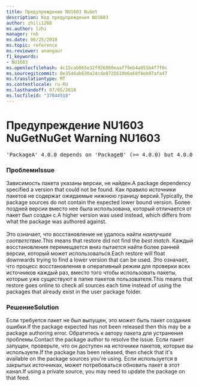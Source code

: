 ```yaml
---
title: Предупреждение NU1603 NuGet
description: Код предупреждения NU1603
author: zhili1208
ms.author: lzhi
manager: rob
ms.date: 06/25/2018
ms.topic: reference
ms.reviewer: anangaur
f1_keywords:
- NU1603
ms.openlocfilehash: 4c15cab065e32f926800eaaf79eb4a055b4f7f0c
ms.sourcegitcommit: 8e3546ab630a24cde8725610b6a68f8eb87afa47
ms.translationtype: MT
ms.contentlocale: ru-RU
ms.lasthandoff: 07/05/2018
ms.locfileid: "37844518"
---
```

# <a name="nuget-warning-nu1603"></a><span data-ttu-id="269a1-103">Предупреждение NU1603 NuGet</span><span class="sxs-lookup"><span data-stu-id="269a1-103">NuGet Warning NU1603</span></span>

<pre>'PackageA' 4.0.0 depends on 'PackageB' (>= 4.0.0) but 4.0.0 was not found. An approximate best match of 5.0.0 was resolved.</pre>

### <a name="issue"></a><span data-ttu-id="269a1-104">Проблеми</span><span class="sxs-lookup"><span data-stu-id="269a1-104">Issue</span></span>

<span data-ttu-id="269a1-105">Зависимость пакета указаны версии, не найден.</span><span class="sxs-lookup"><span data-stu-id="269a1-105">A package dependency specified a version that could not be found.</span></span> <span data-ttu-id="269a1-106">Как правило источники пакетов не содержат ожидаемые нижнюю границу версий.</span><span class="sxs-lookup"><span data-stu-id="269a1-106">Typically, the package sources do not contain the expected lower bound version.</span></span> <span data-ttu-id="269a1-107">Более поздней версии вместо нее была использована, который отличается от пакет был создан с.</span><span class="sxs-lookup"><span data-stu-id="269a1-107">A higher version was used instead, which differs from what the package was authored against.</span></span><br/><br/><span data-ttu-id="269a1-108">Это означает, что восстановление не удалось найти *наилучшее соответствие*.</span><span class="sxs-lookup"><span data-stu-id="269a1-108">This means that restore did not find the *best match*.</span></span> <span data-ttu-id="269a1-109">Каждый восстановления перемещается вниз пытается найти более ранней версии, который может использоваться.</span><span class="sxs-lookup"><span data-stu-id="269a1-109">Each restore will float downwards trying to find a lower version that can be used.</span></span> <span data-ttu-id="269a1-110">Это означает, что процесс восстановления в оперативный режим для проверки всех источников каждый раз, вместо того чтобы использовать пакеты, которые уже существуют в папке пакетов пользователя.</span><span class="sxs-lookup"><span data-stu-id="269a1-110">This means that restore goes online to check all sources each time instead of using the packages that already exist in the user package folder.</span></span>

### <a name="solution"></a><span data-ttu-id="269a1-111">Решение</span><span class="sxs-lookup"><span data-stu-id="269a1-111">Solution</span></span>
<span data-ttu-id="269a1-112">Если требуется пакет не был выпущен, это может быть пакет создания ошибки.</span><span class="sxs-lookup"><span data-stu-id="269a1-112">If the package expected has not been released then this may be a package authoring error.</span></span> <span data-ttu-id="269a1-113">Обратитесь к автору пакета для устранения проблемы.</span><span class="sxs-lookup"><span data-stu-id="269a1-113">Contact the package author to resolve the issue.</span></span> <span data-ttu-id="269a1-114">Если пакет запущен, проверьте, что он доступен на источники пакетов, которые вы используете.</span><span class="sxs-lookup"><span data-stu-id="269a1-114">If the package has been released, then check that it's available on the package sources you're using.</span></span> <span data-ttu-id="269a1-115">Если используется в закрытых источниках, может потребоваться обновить пакет в этот канал.</span><span class="sxs-lookup"><span data-stu-id="269a1-115">If using a private source, you may need to update the package on that feed.</span></span> 